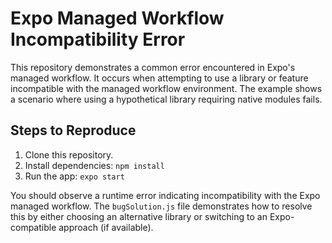 # Expo Managed Workflow Incompatibility Error

This repository demonstrates a common error encountered in Expo's managed workflow.  It occurs when attempting to use a library or feature incompatible with the managed workflow environment.  The example shows a scenario where using a hypothetical library requiring native modules fails.

## Steps to Reproduce

1. Clone this repository.
2. Install dependencies: `npm install`
3. Run the app: `expo start`

You should observe a runtime error indicating incompatibility with the Expo managed workflow.  The `bugSolution.js` file demonstrates how to resolve this by either choosing an alternative library or switching to an Expo-compatible approach (if available).